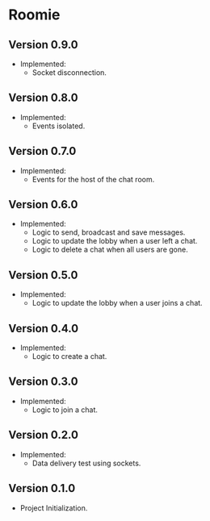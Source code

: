 # Roomie

## Version 0.9.0

- Implemented:
  - Socket disconnection.

## Version 0.8.0

- Implemented:
  - Events isolated.

## Version 0.7.0

- Implemented:
  - Events for the host of the chat room.

## Version 0.6.0

- Implemented:
  - Logic to send, broadcast and save messages.
  - Logic to update the lobby when a user left a chat.
  - Logic to delete a chat when all users are gone.

## Version 0.5.0

- Implemented:
  - Logic to update the lobby when a user joins a chat.

## Version 0.4.0

- Implemented:
  - Logic to create a chat.

## Version 0.3.0

- Implemented:
  - Logic to join a chat.

## Version 0.2.0

- Implemented:
  - Data delivery test using sockets.

## Version 0.1.0

- Project Initialization.

